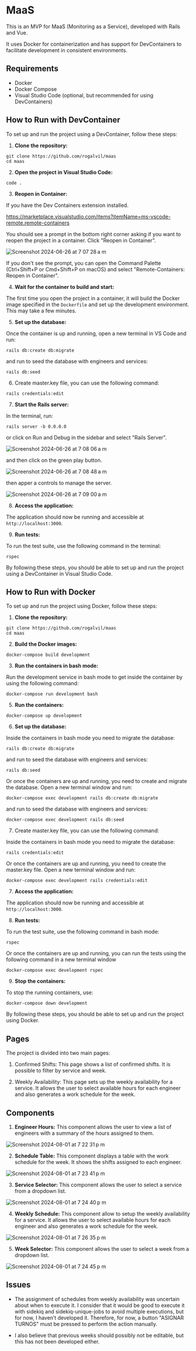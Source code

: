 # MaaS

This is an MVP for MaaS (Monitoring as a Service), developed with Rails and Vue.

It uses Docker for containerization and has support for DevContainers to
facilitate development in consistent environments.

## Requirements

- Docker
- Docker Compose
- Visual Studio Code (optional, but recommended for using DevContainers)

## How to Run with DevContainer

To set up and run the project using a DevContainer, follow these steps:

1. **Clone the repository:**

```
git clone https://github.com/rogalvil/maas
cd maas
```

2. **Open the project in Visual Studio Code:**

```
code .
```

3. **Reopen in Container:**

If you have the Dev Containers extension installed.

https://marketplace.visualstudio.com/items?itemName=ms-vscode-remote.remote-containers

You should see a prompt in the bottom right corner asking if you want to reopen
the project in a container. Click "Reopen in Container".

![Screenshot 2024-06-26 at 7 07 28 a m](https://github.com/rogalvil/tgc/assets/695923/666428ad-6cda-44a2-8650-da9e0b3659dd)

If you don't see the prompt, you can open the Command Palette
(Ctrl+Shift+P or Cmd+Shift+P on macOS) and select "Remote-Containers: Reopen in Container".

4. **Wait for the container to build and start:**

The first time you open the project in a container, it will build the Docker
image specified in the `Dockerfile` and set up the development environment. This
may take a few minutes.

5. **Set up the database:**

Once the container is up and running, open a new terminal in VS Code and run:

```
rails db:create db:migrate
```

and run to seed the database with engineers and services:

```
rails db:seed
```

6. Create master.key file, you can use the following command:

```
rails credentials:edit
```

7. **Start the Rails server:**

In the terminal, run:

```
rails server -b 0.0.0.0
```

or click on Run and Debug in the sidebar and select "Rails Server".

![Screenshot 2024-06-26 at 7 08 06 a m](https://github.com/rogalvil/tgc/assets/695923/aea7dd1e-66bd-4873-8d95-22d65ec2edae)

and then click on the green play button.

![Screenshot 2024-06-26 at 7 08 48 a m](https://github.com/rogalvil/tgc/assets/695923/6811ac40-e241-4d66-a365-cdc85a09b0bd)

then apper a controls to manage the server.

![Screenshot 2024-06-26 at 7 09 00 a m](https://github.com/rogalvil/tgc/assets/695923/cca2d9f6-b6ee-49c4-8564-fba1564228ef)

8. **Access the application:**

The application should now be running and accessible at `http://localhost:3000`.

9. **Run tests:**

To run the test suite, use the following command in the terminal:

```
rspec
```

By following these steps, you should be able to set up and run the project
using a DevContainer in Visual Studio Code.

## How to Run with Docker

To set up and run the project using Docker, follow these steps:

1. **Clone the repository:**

```
git clone https://github.com/rogalvil/maas
cd maas
```

2. **Build the Docker images:**

```
docker-compose build development
```

3. **Run the containers in bash mode:**

Run the development service in bash mode to get inside the container by using
the following command:

```
docker-compose run development bash
```

5. **Run the containers:**

```
docker-compose up development
```

6. **Set up the database:**

Inside the containers in bash mode you need to migrate the database:

```
rails db:create db:migrate
```

and run to seed the database with engineers and services:

```
rails db:seed
```

Or once the containers are up and running, you need to create and migrate the
database. Open a new terminal window and run:

```
docker-compose exec development rails db:create db:migrate
```

and run to seed the database with engineers and services:

```
docker-compose exec development rails db:seed
```

7. Create master.key file, you can use the following command:

Inside the containers in bash mode you need to migrate the database:

```
rails credentials:edit
```

Or once the containers are up and running, you need to create the master.key
file. Open a new terminal window and run:

```
docker-compose exec development rails credentials:edit
```

7. **Access the application:**

The application should now be running and accessible at `http://localhost:3000`.

8. **Run tests:**

To run the test suite, use the following command in bash mode:

```
rspec
```

Or once the containers are up and running, you can run the tests using the
following command in a new terminal window

```
docker-compose exec development rspec
```

9. **Stop the containers:**

To stop the running containers, use:

```
docker-compose down development
```

By following these steps, you should be able to set up and run the project using
Docker.

## Pages

The project is divided into two main pages:

1. Confirmed Shifts: This page shows a list of confirmed shifts. It is possible
   to filter by service and week.

2. Weekly Availability: This page sets up the weekly availability for a service.
   It allows the user to select available hours for each engineer and also
   generates a work schedule for the week.

## Components

1. **Engineer Hours:** This component allows the user to view a list of
   engineers with a summary of the hours assigned to them.

![Screenshot 2024-08-01 at 7 22 31 p m](https://github.com/user-attachments/assets/5692e3d0-f53f-4048-9f36-1dcfa0509cc2)

2. **Schedule Table:** This component displays a table with the work schedule
   for the week. It shows the shifts assigned to each engineer.

![Screenshot 2024-08-01 at 7 23 41 p m](https://github.com/user-attachments/assets/a2644203-4e43-4628-afb2-e9935ec7ddf4)

3. **Service Selector:** This component allows the user to select a service from
   a dropdown list.

![Screenshot 2024-08-01 at 7 24 40 p m](https://github.com/user-attachments/assets/301f471f-8d44-43aa-b3e9-45c0bab62a93)

4. **Weekly Schedule:** This component allow to setup the weekly availability
   for a service. It allows the user to select available hours for each engineer
   and also generates a work schedule for the week.

![Screenshot 2024-08-01 at 7 26 35 p m](https://github.com/user-attachments/assets/cf62275e-e458-4a23-a46f-f42c08941227)

5. **Week Selector:** This component allows the user to select a week from a
   dropdown list.

![Screenshot 2024-08-01 at 7 24 45 p m](https://github.com/user-attachments/assets/cd491571-0d87-4564-a074-dc8f2602349a)

## Issues

- The assignment of schedules from weekly availability was uncertain about when to
  execute it. I consider that it would be good to execute it with sidekiq and
  sidekiq-unique-jobs to avoid multiple executions, but for now, I haven’t
  developed it. Therefore, for now, a button "ASIGNAR TURNOS" must be pressed to
  perform the action manually.

- I also believe that previous weeks should possibly not be editable, but this
  has not been developed either.
